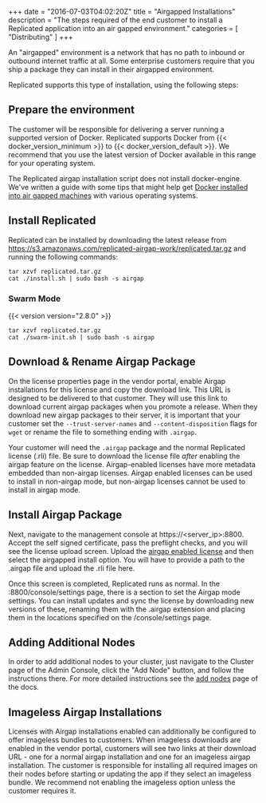 +++
date = "2016-07-03T04:02:20Z"
title = "Airgapped Installations"
description = "The steps required of the end customer to install a Replicated application into an air gapped environment."
categories = [ "Distributing" ]
+++

An "airgapped" environment is a network that has no path to inbound or outbound internet traffic at all.
Some enterprise customers require that you ship a package they can install in their airgapped environment.

Replicated supports this type of installation, using the following steps:

## Prepare the environment
The customer will be responsible for delivering a server running a supported version of Docker. Replicated
supports Docker from {{< docker_version_minimum >}} to {{< docker_version_default >}}. We recommend that you use the latest version of Docker available in this range for your operating system.

The Replicated airgap installation script does not install docker-engine. We've written a
guide with some tips that might help get [Docker installed into air gapped machines](/kb/supporting-your-customers/installing-docker-in-airgapped/) with various operating systems.

## Install Replicated
Replicated can be installed by downloading the latest release from
https://s3.amazonaws.com/replicated-airgap-work/replicated.tar.gz and running the following commands:

```shell
tar xzvf replicated.tar.gz
cat ./install.sh | sudo bash -s airgap
```

### Swarm Mode

{{< version version="2.8.0" >}}
```shell
tar xzvf replicated.tar.gz
cat ./swarm-init.sh | sudo bash -s airgap
```

## Download & Rename Airgap Package
On the license properties page in the vendor portal, enable Airgap installations for this license and copy the
download link. This URL is designed to be delivered to that customer. They will use this link to download
current airgap packages when you promote a release. When they download new airgap packages to their server,
it is important that your customer set the `--trust-server-names` and `--content-disposition` flags for `wget`
or rename the file to something ending with `.airgap`.

Your customer will need the `.airgap` package and the normal Replicated license (.rli) file. Be sure to download
the license file *after* enabling the airgap feature on the license. Airgap-enabled licenses have more metadata
embedded than non-airgap licenses. Airgap enabled licenses can be used to install in non-airgap mode, but
non-airgap licenses cannot be used to install in airgap mode.

## Install Airgap Package
Next, navigate to the management console at https://<server_ip>:8800. Accept the self signed certificate, pass
the preflight checks, and you will see the license upload screen. Upload the [airgap enabled license](/distributing-an-application/create-licenses/#airgap-download-enabled) and then select the airgapped install option.
You will have to provide a path to the .airgap file and upload the .rli file here.

Once this screen is completed, Replicated runs as normal. In the :8800/console/settings page, there is a section
to set the Airgap mode settings. You can install updates and sync the license by downloading new versions of these,
renaming them with the .airgap extension and placing them in the locations specified on the /console/settings
page.

## Adding Additional Nodes

In order to add additional nodes to your cluster, just navigate to the Cluster page of the Admin Console, click the "Add Node" button, and follow the instructions there. For more detailed instructions see the [add nodes](/distributing-an-application/add-nodes/) page of the docs.

## Imageless Airgap Installations
Licenses with Airgap installations enabled can additionally be configured to offer imageless bundles to customers.
When imageless downloads are enabled in the vendor portal, customers will see two links at their download URL -
one for a normal airgap installation and one for an imageless airgap installation.
The customer is responsible for installing all required images on their nodes before starting or updating the app
if they select an imageless bundle. We recommend not enabling the imageless option unless the customer requires it.
